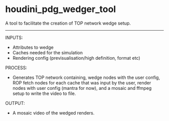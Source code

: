 # houdini_pdg_wedger_tool
A tool to facilitate the creation of TOP network wedge setup. 

-----
INPUTS:
  - Attributes to wedge
  - Caches needed for the simulation
  - Rendering config (previsualisation/high definition, format etc)

PROCESS:
  - Generates TOP network containing, wedge nodes with the user config, ROP fetch nodes for each cache that was input by the user, render nodes with user config (mantra for now), and a mosaic and ffmpeg setup to write the video to file.

OUTPUT:
  - A mosaic video of the wedged renders.
